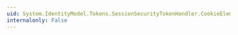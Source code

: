 ```yaml
---
uid: System.IdentityModel.Tokens.SessionSecurityTokenHandler.CookieElementName
internalonly: False
---
```

